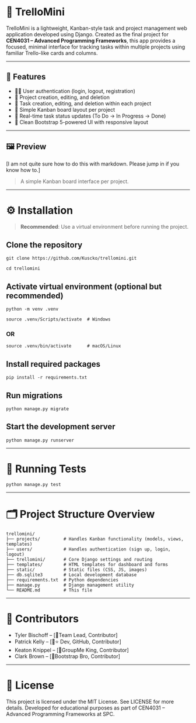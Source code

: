 # 🧱 TrelloMini

TrelloMini is a lightweight, Kanban-style task and project management web application developed using Django. Created as the final project for **CEN4031 – Advanced Programming Frameworks**, this app provides a focused, minimal interface for tracking tasks within multiple projects using familiar Trello-like cards and columns.

---

## 🚀 Features

- 🧑‍💼 User authentication (login, logout, registration)
- 📁 Project creation, editing, and deletion
- 📝 Task creation, editing, and deletion within each project
- 🧩 Simple Kanban board layout per project
- 🎯 Real-time task status updates (To Do → In Progress → Done)
- 🎨 Clean Bootstrap 5-powered UI with responsive layout

---

## 🖼️ Preview

[I am not quite sure how to do this with markdown. Please jump in if you know how to.]
> A simple Kanban board interface per project.

---

# ⚙️ Installation

> **Recommended**: Use a virtual environment before running the project.

## Clone the repository
`git clone https://github.com/Kuscko/trellomini.git`

`cd trellomini`

## Activate virtual environment (optional but recommended)
`python -m venv .venv`

`source .venv/Scripts/activate  # Windows`
### OR
`source .venv/bin/activate      # macOS/Linux`

## Install required packages
`pip install -r requirements.txt`

## Run migrations
`python manage.py migrate`

## Start the development server
`python manage.py runserver`

---

# 🧪 Running Tests
`python manage.py test`

---

# 🗂️ Project Structure Overview

```
trellomini/
├── projects/         # Handles Kanban functionality (models, views, templates)
├── users/            # Handles authentication (sign up, login, logout)
├── trellomini/       # Core Django settings and routing
├── templates/        # HTML templates for dashboard and forms
├── static/           # Static files (CSS, JS, images)
├── db.sqlite3        # Local development database
├── requirements.txt  # Python dependencies
├── manage.py         # Django management utility
└── README.md         # This file
```

---

# 👥 Contributors
- Tyler Bischoff – [📧Team Lead, Contributor]
- Patrick Kelly – [🤘⭐ Dev, GitHub, Contributor]
- Keaton Knippel – [👑GroupMe King, Contributor]
- Clark Brown – [🥾Bootstrap Bro, Contributor]

---

# 📘 License
This project is licensed under the MIT License. See LICENSE for more details.
Developed for educational purposes as part of CEN4031 – Advanced Programming Frameworks at SPC.
